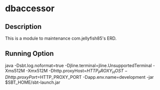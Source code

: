 # dbaccessor


## Description

This is a module to maintenance com.jellyfish85's ERD.


## Running Option

java -Dsbt.log.noformat=true -Djline.terminal=jline.UnsupportedTerminal -Xms512M -Xmx512M  -Dhttp.proxyHost=$HTTP_PROXY_HOST -Dhttp.proxyPort=$HTTP_PROXY_PORT -Dapp.env.name=development -jar $SBT_HOME/sbt-launch.jar 

